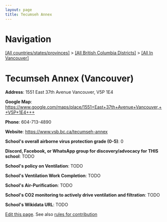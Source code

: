 ```yaml
---
layout: page
title: Tecumseh Annex
---
```

# Navigation

[[All countries/states/provinces]](../../..) > [[All British Columbia Districts]](../..) > [[All In Vancouver]](..)

# Tecumseh Annex (Vancouver)

**Address**: 1551 East 37th Avenue Vancouver,  V5P 1E4

**Google Map**: <https://www.google.com/maps/place/1551+East+37th+Avenue+Vancouver,++V5P+1E4+++>

**Phone**: 604-713-4890

**Website**: <https://www.vsb.bc.ca/tecumseh-annex>

**School's overall airborne virus protection grade (0-5)**: 0

**Discord, Facebook, or WhatsApp group for discovery/advocacy for THIS school**: TODO

**School's policy on Ventilation**: TODO

**School's Ventilation Work Completion**: TODO

**School's Air-Purification**: TODO

**School's CO2 monitoring to actively drive ventilation and filtration**: TODO

**School's Wikidata URL**: TODO


[Edit this page](https://github.com/ventilate-schools/BC/edit/main/./Vancouver/Tecumseh_Annex.md). See also [rules for contribution](../../../contribution-rules/)